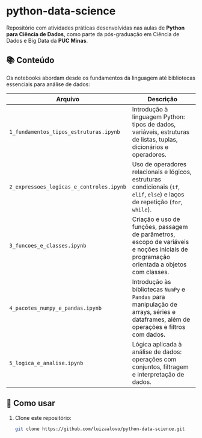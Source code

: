 # python-data-science

Repositório com atividades práticas desenvolvidas nas aulas de **Python para Ciência de Dados**, como parte da pós-graduação em Ciência de Dados e Big Data da **PUC Minas**.

## 📚 Conteúdo

Os notebooks abordam desde os fundamentos da linguagem até bibliotecas essenciais para análise de dados:

| Arquivo | Descrição |
|--------|-----------|
| `1_fundamentos_tipos_estruturas.ipynb` | Introdução à linguagem Python: tipos de dados, variáveis, estruturas de listas, tuplas, dicionários e operadores. |
| `2_expressoes_logicas_e_controles.ipynb` |  Uso de operadores relacionais e lógicos, estruturas condicionais (`if`, `elif`, `else`) e laços de repetição (`for`, `while`). |
| `3_funcoes_e_classes.ipynb` | Criação e uso de funções, passagem de parâmetros, escopo de variáveis e noções iniciais de programação orientada a objetos com classes. |
| `4_pacotes_numpy_e_pandas.ipynb` | Introdução às bibliotecas `NumPy` e `Pandas` para manipulação de arrays, séries e dataframes, além de operações e filtros com dados. |
| `5_logica_e_analise.ipynb` | Lógica aplicada à análise de dados: operações com conjuntos, filtragem e interpretação de dados. |

## 🚀 Como usar

1. Clone este repositório:
   ```bash
   git clone https://github.com/luizaalovo/python-data-science.git
